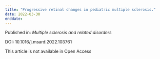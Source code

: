 ```yaml
---
title: "Progressive retinal changes in pediatric multiple sclerosis."
date: 2022-03-30
enddate:
---
```


Published in: *Multiple sclerosis and related disorders*

DOI: 10.1016/j.msard.2022.103761

This article is not available in Open Access


